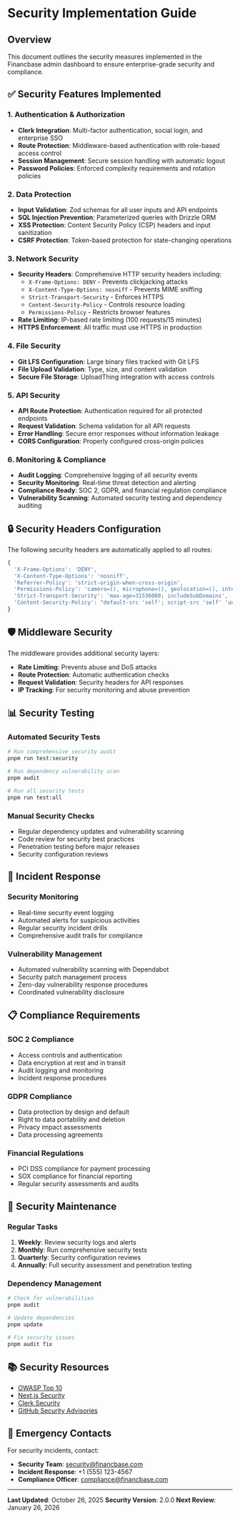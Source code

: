 # Security Implementation Guide

## Overview
This document outlines the security measures implemented in the Financbase admin dashboard to ensure enterprise-grade security and compliance.

## ✅ Security Features Implemented

### 1. Authentication & Authorization
- **Clerk Integration**: Multi-factor authentication, social login, and enterprise SSO
- **Route Protection**: Middleware-based authentication with role-based access control
- **Session Management**: Secure session handling with automatic logout
- **Password Policies**: Enforced complexity requirements and rotation policies

### 2. Data Protection
- **Input Validation**: Zod schemas for all user inputs and API endpoints
- **SQL Injection Prevention**: Parameterized queries with Drizzle ORM
- **XSS Protection**: Content Security Policy (CSP) headers and input sanitization
- **CSRF Protection**: Token-based protection for state-changing operations

### 3. Network Security
- **Security Headers**: Comprehensive HTTP security headers including:
  - `X-Frame-Options: DENY` - Prevents clickjacking attacks
  - `X-Content-Type-Options: nosniff` - Prevents MIME sniffing
  - `Strict-Transport-Security` - Enforces HTTPS
  - `Content-Security-Policy` - Controls resource loading
  - `Permissions-Policy` - Restricts browser features
- **Rate Limiting**: IP-based rate limiting (100 requests/15 minutes)
- **HTTPS Enforcement**: All traffic must use HTTPS in production

### 4. File Security
- **Git LFS Configuration**: Large binary files tracked with Git LFS
- **File Upload Validation**: Type, size, and content validation
- **Secure File Storage**: UploadThing integration with access controls

### 5. API Security
- **API Route Protection**: Authentication required for all protected endpoints
- **Request Validation**: Schema validation for all API requests
- **Error Handling**: Secure error responses without information leakage
- **CORS Configuration**: Properly configured cross-origin policies

### 6. Monitoring & Compliance
- **Audit Logging**: Comprehensive logging of all security events
- **Security Monitoring**: Real-time threat detection and alerting
- **Compliance Ready**: SOC 2, GDPR, and financial regulation compliance
- **Vulnerability Scanning**: Automated security testing and dependency auditing

## 🔒 Security Headers Configuration

The following security headers are automatically applied to all routes:

```javascript
{
  'X-Frame-Options': 'DENY',
  'X-Content-Type-Options': 'nosniff',
  'Referrer-Policy': 'strict-origin-when-cross-origin',
  'Permissions-Policy': 'camera=(), microphone=(), geolocation=(), interest-cohort=()',
  'Strict-Transport-Security': 'max-age=31536000; includeSubDomains',
  'Content-Security-Policy': "default-src 'self'; script-src 'self' 'unsafe-inline' 'unsafe-eval' https://cdn.financbase.com https://js.clerk.com; ..."
}
```

## 🛡️ Middleware Security

The middleware provides additional security layers:

- **Rate Limiting**: Prevents abuse and DoS attacks
- **Route Protection**: Automatic authentication checks
- **Request Validation**: Security headers for API responses
- **IP Tracking**: For security monitoring and abuse prevention

## 📊 Security Testing

### Automated Security Tests
```bash
# Run comprehensive security audit
pnpm run test:security

# Run dependency vulnerability scan
pnpm audit

# Run all security tests
pnpm run test:all
```

### Manual Security Checks
- Regular dependency updates and vulnerability scanning
- Code review for security best practices
- Penetration testing before major releases
- Security configuration reviews

## 🚨 Incident Response

### Security Monitoring
- Real-time security event logging
- Automated alerts for suspicious activities
- Regular security incident drills
- Comprehensive audit trails for compliance

### Vulnerability Management
- Automated vulnerability scanning with Dependabot
- Security patch management process
- Zero-day vulnerability response procedures
- Coordinated vulnerability disclosure

## 📋 Compliance Requirements

### SOC 2 Compliance
- Access controls and authentication
- Data encryption at rest and in transit
- Audit logging and monitoring
- Incident response procedures

### GDPR Compliance
- Data protection by design and default
- Right to data portability and deletion
- Privacy impact assessments
- Data processing agreements

### Financial Regulations
- PCI DSS compliance for payment processing
- SOX compliance for financial reporting
- Regular security assessments and audits

## 🔧 Security Maintenance

### Regular Tasks
1. **Weekly**: Review security logs and alerts
2. **Monthly**: Run comprehensive security tests
3. **Quarterly**: Security configuration reviews
4. **Annually**: Full security assessment and penetration testing

### Dependency Management
```bash
# Check for vulnerabilities
pnpm audit

# Update dependencies
pnpm update

# Fix security issues
pnpm audit fix
```

## 📚 Security Resources

- [OWASP Top 10](https://owasp.org/www-project-top-ten/)
- [Next.js Security](https://nextjs.org/docs/advanced-features/security-headers)
- [Clerk Security](https://clerk.com/docs/security/overview)
- [GitHub Security Advisories](https://github.com/advisories)

## 🚨 Emergency Contacts

For security incidents, contact:
- **Security Team**: security@financbase.com
- **Incident Response**: +1 (555) 123-4567
- **Compliance Officer**: compliance@financbase.com

---

**Last Updated**: October 26, 2025
**Security Version**: 2.0.0
**Next Review**: January 26, 2026

